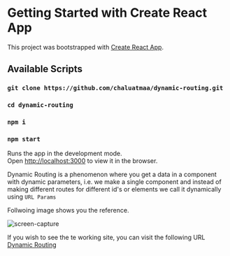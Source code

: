 # Getting Started with Create React App

This project was bootstrapped with [Create React App](https://github.com/facebook/create-react-app).

## Available Scripts


### `git clone https://github.com/chaluatmaa/dynamic-routing.git`

### `cd dynamic-routing`

### `npm i`

### `npm start`


Runs the app in the development mode.\
Open [http://localhost:3000](http://localhost:3000) to view it in the browser.

Dynamic Routing is a phenomenon where you get a data in a component with dynamic parameters, i.e. we make a single component and instead of making different routes for different id's or elements we call it dynamically using `URL Params`

Follwoing image shows you the reference.

![screen-capture](https://user-images.githubusercontent.com/22262666/132328327-7843caba-6c28-4a1e-95da-22663c3e164b.gif)


If you wish to see the te working site, you can visit the following URL
[Dynamic Routing](https://dynamic-routing.netlify.app/)
